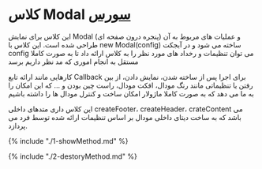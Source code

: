 <h1>
کلاس Modal
<a class="ext-link" href="module-classes_Modal" >سورس</a>
</h1>

این کلاس برای نمایش Modal (پنجره درون صفحه ای) و عملیات های مربوط به آن طراحی شده است. این کلاس با new Modal(config) ساخته می شود و در آبجکت config می توان تنظیمات و رخداد های مورد نظر را به کلاس ارائه داد تا به صورت کاملا مستقل به انجام اموری که مد نظر داریم برسد

کارهایی مانند ارائه تابع Callback برای اجرا پس از ساخته شدن، نمایش دادن، از بین رفتن یا تنظیماتی مانند رنگ مودال، افکت مودال، راست چین بودن و ... که این امکان را به ما می دهد که به صورت کاملا ماژولار امکان ساخت و کنترل مودال ها را داشته باشیم

این کلاس داری متدهای داخلی createFooter، createHeader، crateContent می باشد که به ساخت دیتای داخلی مودال بر اساس تنظیمات ارائه شده توسط فرد می پردازد.

{% include "./1-showMethod.md" %}

{% include "./2-destoryMethod.md" %}
